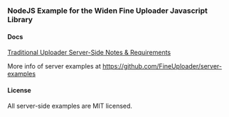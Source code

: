 ### NodeJS Example for the Widen Fine Uploader Javascript Library ###

#### Docs ####
[Traditional Uploader Server-Side Notes & Requirements](https://docs.fineuploader.com/endpoint_handlers/traditional.html)

More info of server examples at https://github.com/FineUploader/server-examples

#### License ####
All server-side examples are MIT licensed.